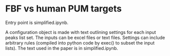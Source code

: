 FBF vs human PUM targets
=====

Entry point is simplified.ipynb.

A configuration object is made with text outlining settings for
 each input peaks list set. The inputs can be excel files or text
 files. Settings can include arbitrary rules (compiled into python
 code by exec() to subset the input lists). The text used in the
 paper is in simplified.ipynb.


